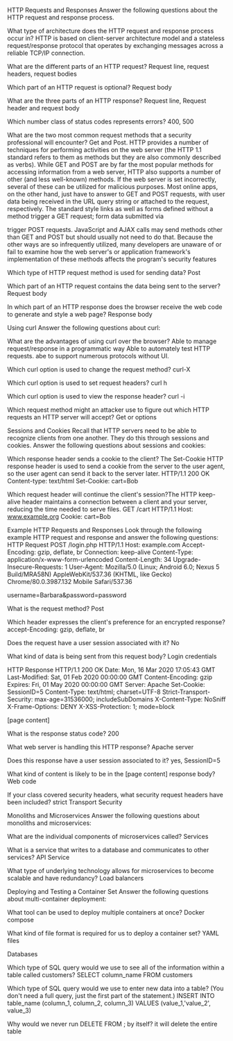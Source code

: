 HTTP Requests and Responses
Answer the following questions about the HTTP request and response process.


What type of architecture does the HTTP request and response process occur in? HTTP is based on client-server architecture model and a stateless request/response protocol that operates by exchanging messages across a reliable TCP/IP connection.


What are the different parts of an HTTP request? Request line, request headers, request bodies


Which part of an HTTP request is optional? Request body


What are the three parts of an HTTP response? Request line, Request header and request body


Which number class of status codes represents errors? 400, 500


What are the two most common request methods that a security professional will encounter? Get and Post.
HTTP provides a number of techniques for performing activities on the web server (the HTTP 1.1 standard refers to them as methods but they are also commonly described as verbs). While GET and POST are by far the most popular methods for accessing information from a web server, HTTP also supports a number of other (and less well-known) methods. If the web server is set incorrectly, several of these can be utilized for malicious purposes.
Most online apps, on the other hand, just have to answer to GET and POST requests, with user data being received in the URL query string or attached to the request, respectively. The standard <a href=""></a> style links as well as forms defined without a method trigger a GET request; form data submitted via <form method='POST'></form> trigger POST requests. JavaScript and AJAX calls may send methods other than GET and POST but should usually not need to do that. Because the other ways are so infrequently utilized, many developers are unaware of or fail to examine how the web server's or application framework's implementation of these methods affects the program's security features


Which type of HTTP request method is used for sending data? Post


Which part of an HTTP request contains the data being sent to the server? Request body


In which part of an HTTP response does the browser receive the web code to generate and style a web page? Response body



Using curl
Answer the following questions about curl:


What are the advantages of using curl over the browser? Able to manage request/response in a programmatic way
Able to automately test HTTP requests. abe to support numerous protocols without UI.


Which curl option is used to change the request method? curl-X


Which curl option is used to set request headers? curl h


Which curl option is used to view the response header? curl -i


Which request method might an attacker use to figure out which HTTP requests an HTTP server will accept?
Get or options


Sessions and Cookies
Recall that HTTP servers need to be able to recognize clients from one another. They do this through sessions and cookies.
Answer the following questions about sessions and cookies:


Which response header sends a cookie to the client? The Set-Cookie HTTP response header is used to send a cookie from the server to the user agent, so the user agent can send it back to the server later.
HTTP/1.1 200 OK
Content-type: text/html
Set-Cookie: cart=Bob


Which request header will continue the client's session?The HTTP keep-alive header maintains a connection between a client and your server, reducing the time needed to serve files.
GET /cart HTTP/1.1
Host: www.example.org
Cookie: cart=Bob



Example HTTP Requests and Responses
Look through the following example HTTP request and response and answer the following questions:
HTTP Request
POST /login.php HTTP/1.1
Host: example.com
Accept-Encoding: gzip, deflate, br
Connection: keep-alive
Content-Type: application/x-www-form-urlencoded
Content-Length: 34
Upgrade-Insecure-Requests: 1
User-Agent: Mozilla/5.0 (Linux; Android 6.0; Nexus 5 Build/MRA58N) AppleWebKit/537.36 (KHTML, like Gecko) Chrome/80.0.3987.132 Mobile Safari/537.36

username=Barbara&password=password


What is the request method? Post


Which header expresses the client's preference for an encrypted response? accept-Encoding: gzip, deflate, br


Does the request have a user session associated with it? No


What kind of data is being sent from this request body? Login credentials


HTTP Response
HTTP/1.1 200 OK
Date: Mon, 16 Mar 2020 17:05:43 GMT
Last-Modified: Sat, 01 Feb 2020 00:00:00 GMT
Content-Encoding: gzip
Expires: Fri, 01 May 2020 00:00:00 GMT
Server: Apache
Set-Cookie: SessionID=5
Content-Type: text/html; charset=UTF-8
Strict-Transport-Security: max-age=31536000; includeSubDomains
X-Content-Type: NoSniff
X-Frame-Options: DENY
X-XSS-Protection: 1; mode=block

[page content]


What is the response status code? 200


What web server is handling this HTTP response? Apache server


Does this response have a user session associated to it? yes, SessionID=5


What kind of content is likely to be in the [page content] response body? Web code


If your class covered security headers, what security request headers have been included? strict Transport Security 




Monoliths and Microservices
Answer the following questions about monoliths and microservices:


What are the individual components of microservices called? Services


What is a service that writes to a database and communicates to other services? API Service


What type of underlying technology allows for microservices to become scalable and have redundancy? Load balancers



Deploying and Testing a Container Set
Answer the following questions about multi-container deployment:


What tool can be used to deploy multiple containers at once? Docker compose


What kind of file format is required for us to deploy a container set? YAML files



Databases


Which type of SQL query would we use to see all of the information within a table called customers? SELECT column_name FROM customers


Which type of SQL query would we use to enter new data into a table? (You don't need a full query, just the first part of the statement.)
INSERT INTO table_name (column_1, column_2, column_3) VALUES (value_1,'value_2', value_3)


Why would we never run DELETE FROM <table-name>; by itself? it will delete the entire table